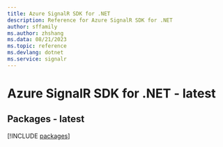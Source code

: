 ```yaml
---
title: Azure SignalR SDK for .NET
description: Reference for Azure SignalR SDK for .NET
author: sffamily
ms.author: zhshang
ms.data: 08/21/2023
ms.topic: reference
ms.devlang: dotnet
ms.service: signalr
---
```

# Azure SignalR SDK for .NET - latest
## Packages - latest
[!INCLUDE [packages](signalr-index.md)]